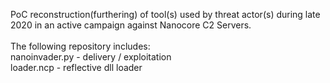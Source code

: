 PoC reconstruction(furthering) of tool(s) used by threat actor(s) during late 2020 in an active campaign against Nanocore C2 Servers.<br>
<br>
The following repository includes:<br>
 nanoinvader.py - delivery / exploitation<br>
 loader.ncp - reflective dll loader
